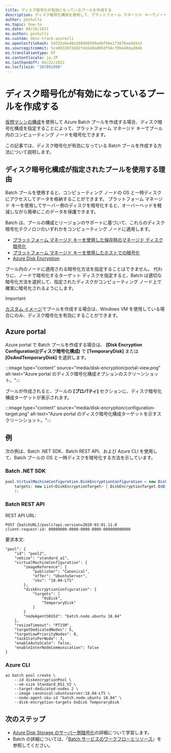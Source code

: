 ```yaml
---
title: ディスク暗号化が有効になっているプールを作成する
description: ディスク暗号化構成を使用して、プラットフォーム マネージド キーでノードを暗号化する方法について説明します。
author: pkshultz
ms.topic: how-to
ms.date: 04/16/2021
ms.author: peshultz
ms.custom: devx-track-azurecli
ms.openlocfilehash: 5d332a6e48e288988599adbfb6e173676ae8d3a3
ms.sourcegitcommit: 5ce88326f2b02fda54dad05df94cf0b440da284b
ms.translationtype: HT
ms.contentlocale: ja-JP
ms.lasthandoff: 04/22/2021
ms.locfileid: "107891808"
---
```

# <a name="create-a-pool-with-disk-encryption-enabled"></a>ディスク暗号化が有効になっているプールを作成する

[仮想マシンの構成](nodes-and-pools.md#virtual-machine-configuration)を使用して Azure Batch プールを作成する場合、ディスク暗号化構成を指定することによって、プラットフォーム マネージド キーでプール内のコンピューティング ノードを暗号化できます。

この記事では、ディスク暗号化が有効になっている Batch プールを作成する方法について説明します。

## <a name="why-use-a-pool-with-disk-encryption-configuration"></a>ディスク暗号化構成が指定されたプールを使用する理由

Batch プールを使用すると、コンピューティング ノードの OS と一時ディスクにアクセスしてデータを格納することができます。 プラットフォーム マネージド キーを使用してサーバー側のディスクを暗号化すると、オーバーヘッドを軽減しながら簡単にこのデータを保護できます。

Batch は、プールの構成とリージョンのサポートに基づいて、これらのディスク暗号化テクノロジのいずれかをコンピューティング ノードに適用します。

- [プラットフォーム マネージド キーを使用した保存時のマネージド ディスク暗号化](../virtual-machines/disk-encryption.md#platform-managed-keys)
- [プラットフォーム マネージド キーを使用したホストでの暗号化](../virtual-machines/disk-encryption.md#encryption-at-host---end-to-end-encryption-for-your-vm-data)
- [Azure Disk Encryption](../security/fundamentals/azure-disk-encryption-vms-vmss.md)

プール内のノードに適用される暗号化方法を指定することはできません。 代わりに、ノードで暗号化するターゲット ディスクを指定すると、Batch は適切な暗号化方法を選択して、指定されたディスクがコンピューティング ノード上で確実に暗号化されるようにします。

> [!IMPORTANT]
> [カスタム イメージ](batch-sig-images.md)でプールを作成する場合は、Windows VM を使用している場合にのみ、ディスク暗号化を有効にすることができます。

## <a name="azure-portal"></a>Azure portal

Azure portal で Batch プールを作成する場合は、 **[Disk Encryption Configuration]\(ディスク暗号化構成\)** で **[TemporaryDisk]** または **[OsAndTemporaryDisk]** を選択します。

:::image type="content" source="media/disk-encryption/portal-view.png" alt-text="Azure portal のディスク暗号化構成オプションのスクリーンショット。":::

プールが作成されると、プールの **[プロパティ]** セクションに、ディスク暗号化構成ターゲットが表示されます。

:::image type="content" source="media/disk-encryption/configuration-target.png" alt-text="Azure portal のディスク暗号化構成ターゲットを示すスクリーンショット。":::

## <a name="examples"></a>例

次の例は、Batch .NET SDK、Batch REST API、および Azure CLI を使用して、Batch プールの OS と一時ディスクを暗号化する方法を示しています。

### <a name="batch-net-sdk"></a>Batch .NET SDK

```csharp
pool.VirtualMachineConfiguration.DiskEncryptionConfiguration = new DiskEncryptionConfiguration(
    targets: new List<DiskEncryptionTarget> { DiskEncryptionTarget.OsDisk, DiskEncryptionTarget.TemporaryDisk }
    );
```

### <a name="batch-rest-api"></a>Batch REST API

REST API URL:

```
POST {batchURL}/pools?api-version=2020-03-01.11.0
client-request-id: 00000000-0000-0000-0000-000000000000
```

要求本文:

```
"pool": {
    "id": "pool2",
    "vmSize": "standard_a1",
    "virtualMachineConfiguration": {
        "imageReference": {
            "publisher": "Canonical",
            "offer": "UbuntuServer",
            "sku": "18.04-LTS"
        },
        "diskEncryptionConfiguration": {
            "targets": [
                "OsDisk",
                "TemporaryDisk"
            ]
        }
        "nodeAgentSKUId": "batch.node.ubuntu 18.04"
    },
    "resizeTimeout": "PT15M",
    "targetDedicatedNodes": 5,
    "targetLowPriorityNodes": 0,
    "taskSlotsPerNode": 3,
    "enableAutoScale": false,
    "enableInterNodeCommunication": false
}
```

### <a name="azure-cli"></a>Azure CLI

```azurecli-interactive
az batch pool create \
    --id diskencryptionPool \
    --vm-size Standard_DS1_V2 \
    --target-dedicated-nodes 2 \
    --image canonical:ubuntuserver:18.04-LTS \
    --node-agent-sku-id "batch.node.ubuntu 18.04" \
    --disk-encryption-targets OsDisk TemporaryDisk
```

## <a name="next-steps"></a>次のステップ

- [Azure Disk Storage のサーバー側暗号化](../virtual-machines/disk-encryption.md)の詳細について学習します。
- Batch の詳細については、「[Batch サービスのワークフローとリソース](batch-service-workflow-features.md)」を参照してください。
